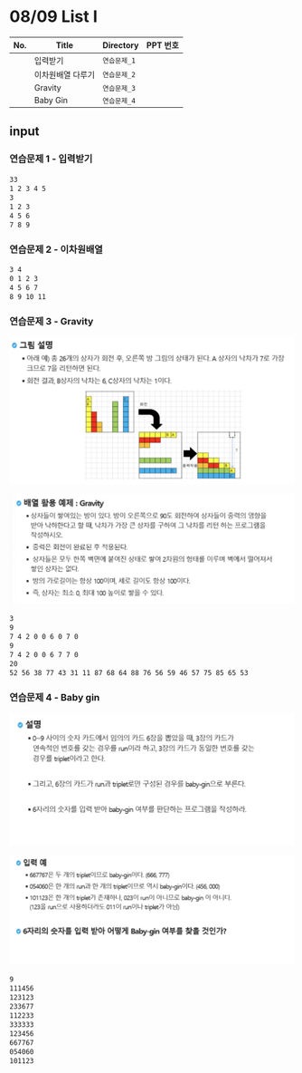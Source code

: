 # 08/09 List I

| No.  | Title             | Directory    | PPT 번호 |
| ---- | ----------------- | ------------ | -------- |
|      | 입력받기          | `연습문제_1` |          |
|      | 이차원배열 다루기 | `연습문제_2` |          |
|      | Gravity           | `연습문제_3` |          |
|      | Baby Gin          | `연습문제_4` |          |



## input

### 연습문제 1 - 입력받기

```
33
1 2 3 4 5
3
1 2 3
4 5 6
7 8 9
```



### 연습문제 2 - 이차원배열

```
3 4
0 1 2 3
4 5 6 7
8 9 10 11
```





### 연습문제 3 - Gravity

![gravity1](README.assets/gravity1.png)

![gravity2](README.assets/gravity2.png)

```
3
9
7 4 2 0 0 6 0 7 0
9
7 4 2 0 0 6 7 7 0
20
52 56 38 77 43 31 11 87 68 64 88 76 56 59 46 57 75 85 65 53
```





### 연습문제 4 - Baby gin 

![baby-gin1](README.assets/baby-gin1.png)

![baby-gin2](README.assets/baby-gin2.png)

```
9
111456
123123
233677
112233
333333
123456
667767
054060
101123
```



